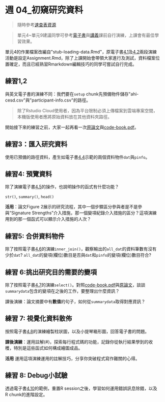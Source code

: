 # 週 04_初窺研究資料

<!--- 上課日期: 20211014 --->

> 隨時參考[速查表資源](https://rstat-project.github.io/Reproducible_STAT/)

> 單元4~單元9建議同學可參考[電子書](https://rstat-project.github.io/ug1-practical/)與[講義](https://rstat-project.github.io/ug-tactic/)課前自行演練，上課會有最佳學習效果。


單元4的作業檔案改編自"stub-loading-data.Rmd"，原電子書[4.1](https://rstat-project.github.io/ug1-practical/loading-data.html#activity-1-set-up)及[4.2](https://rstat-project.github.io/ug1-practical/loading-data.html#activity-2-load-in-the-package)兩段演練活動是設定Assignment.Rmd，除了上課開始會帶領大家進行及測試，資料檔案位置確定，而且已經熟習Rmarkdown編輯技巧的同學可嘗試自行完成。

## 練習1,2


與英文電子書的演練不同：我們要在`setup` chunk先預備物件儲存"ahi-cesd.csv"與"participant-info.csv"的路徑。

> 除了Rstudio Cloud使用者，因為平台限制必須上傳檔案到雲端專案空間，本機版使用者應將原始資料放在其他資料夾路徑。

開始接下來的練習之前，大家一起再看一次[原論文](https://rstat-project.github.io/ug1-practical/files/woodworth.pdf)與[code-book.pdf](files/data/code-book.pdf)。

## 練習3：匯入研究資料


使用已預備的路徑資料，產生如電子書[4.4](https://rstat-project.github.io/ug1-practical/loading-data.html#activity-3-read-in-data)示範的兩個資料物件`dat`與`pinfo`。



## 練習4: 預覽資料

除了演練電子書[4.5](https://rstat-project.github.io/ug1-practical/loading-data.html#activity-4-check-your-data)的操作，也說明操作的函式有什麼功能？

`str()`, `summary()`, `head()`

**活用**：論文Figure 2展示的研究流程，其中一個步驟區分參與者是不是參與“Signature Strengths”介入措施，那一個變項紀錄介入措施的區分？這項演練用到的那一個函式可以顯示介入措施的人次？


## 練習5: 合併資料物件

除了按照電子書[4.6](https://rstat-project.github.io/ug1-practical/loading-data.html#activity-5-join-the-files-together)的演練`inner_join()`，觀察輸出的`all_dat`的資料筆數有沒有少於`dat`? `all_dat`的變項(欄位)數目是否與`dat`和`pinfo`的變項(欄位)數目符合?


## 練習 6:挑出研究目的需要的變項

除了按照電子書[4.7](https://rstat-project.github.io/ug1-practical/loading-data.html#activity-5-join-the-files-together)的演練`select()`。對照[code-book.pdf](files/data/code-book.pdf)與[原論文](https://rstat-project.github.io/ug1-practical/files/woodworth.pdf)，談談`summarydata`包含的變項在之後的工作，要整理出什麼資訊？

課後演練：論文摘要中有**數值**的句子，如何從`summarydata`取得對應資訊？


## 練習 7: 視覺化資料散佈

按照電子書[4.8](https://rstat-project.github.io/ug1-practical/loading-data.html#activity-7-visualise-the-data)的演練繪製柱狀圖，以及小提琴箱形圖，回答電子書的問題。

**課後演練**：運用註解(\#)，探索每行程式碼的功能，記錄你從執行結果學到的收穫，特別是這些函式如何構成繪圖成品。

**活用** 運用這項演練運用的註解技巧，分享你突破程式寫作難關的心得。

## 練習 8: Debug小試驗

透過電子書[4.10](https://rstat-project.github.io/ug1-practical/loading-data.html#debugging-exercises)的範例，重置R session之後，學習如何運用錯誤訊息除錯，以及R chunk的進階設定。

